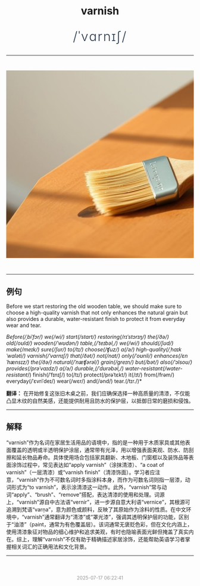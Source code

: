 <div align="center">

# varnish

<div style="margin: 30px 0;">
<h1 style="font-size: 2.5em; font-weight: 300; letter-spacing: 2px; margin: 0; color: #2c3e50;">
/ˈvɑrnɪʃ/
</h1>
</div>

</div>

---

<div align="center" style="margin: 40px 0;">

![varnish](images/varnish.png)

</div>

---

## 例句

Before we start restoring the old wooden table, we should make sure to choose a high-quality varnish that not only enhances the natural grain but also provides a durable, water-resistant finish to protect it from everyday wear and tear.

*Before(/ˌbiˈfɔr/) we(/wi/) start(/stɑrt/) restoring(/rɪˈstɔrɪŋ/) the(/ðə/) old(/oʊld/) wooden(/ˈwʊdən/) table,(/ˈteɪbəl,/) we(/wi/) should(/ʃʊd/) make(/meɪk/) sure(/ʃʊr/) to(/tɪ/) choose(/ʧuz/) a(/ə/) high-quality(/ˌhaɪkˈwɑləti/) varnish(/ˈvɑrnɪʃ/) that(/ðət/) not(/nɑt/) only(/ˈoʊnli/) enhances(/ɛnˈhænsɪz/) the(/ðə/) natural(/ˈnæʧərəl/) grain(/greɪn/) but(/bət/) also(/ˈɔlsoʊ/) provides(/prəˈvaɪdz/) a(/ə/) durable,(/ˈdʊrəbəl,/) water-resistant(/water-resistant*/) finish(/ˈfɪnɪʃ/) to(/tɪ/) protect(/prəˈtɛkt/) it(/ɪt/) from(/frəm/) everyday(/ˈɛvriˈdeɪ/) wear(/wɛr/) and(/ənd/) tear.(/tɪr./)*

**翻译：** 在开始修复这张旧木桌之前，我们应确保选择一种高质量的清漆，不仅能凸显木纹的自然美感，还能提供耐用且防水的保护层，以抵御日常的磨损和侵蚀。

---

## 解释

“varnish”作为名词在家居生活用品的语境中，指的是一种用于木质家具或其他表面覆盖的透明或半透明保护涂层，通常带有光泽，用以增强表面美观、防水、防刮擦和延长物品寿命。具体使用场合包括家具翻新、木地板、门窗框以及装饰品等表面涂饰过程中，常见表达如“apply varnish”（涂抹清漆）、“a coat of varnish”（一层清漆）或“varnish finish”（清漆饰面）。学习者应注意，“varnish”作为不可数名词时多指涂料本身，而作为可数名词则指一层漆，动词形式为“to varnish”，表示涂清漆这一动作。此外，“varnish”常与动词“apply”、“brush”、“remove”搭配，表达清漆的使用和处理。词源上，“varnish”源自中古法语“vernir”，进一步源自意大利语“vernice”，其根源可追溯到梵语“varṇa”，意为颜色或颜料，反映了其原始作为涂料的性质。在中文环境中，“varnish”通常翻译为“清漆”或“罩光漆”，强调其透明保护层的功能，区别于“油漆”（paint，通常为有色覆盖层）。该词通常无褒贬色彩，但在文化内涵上，使用清漆象征对物品的细心维护和追求美观，有时也隐喻表面光鲜但掩盖了真实内在。综上，理解“varnish”不仅有助于精确描述家居涂饰，还能帮助英语学习者掌握相关词汇的正确用法和文化背景。


---

<div align="center" style="margin-top: 50px;">
<small style="color: #999; font-size: 0.9em;">2025-07-17 06:22:41</small>
</div>
